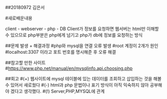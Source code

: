 ##20180972 김은서

#새로배운내용

client - webserver - php - DB
Client가 정보를 요청하면 웹서버는 html만 이해할 수 있으므로 php부분은 php에게 넘기고 php가 db에 정보를 요청하는 방식

##문제 발생 + 해결과정
#php와 mysql을 연결 오류 발생
#root 계정이 2개가 원인
#localhost:3307 이라고 포트 번호를 명시해준 후 오류 해결


##참고할 만한 사이트
#https://www.php.net/manual/en/mysqlinfo.api.choosing.php

##회고
#(+) 웹사이트에 mysql 테이블에 있는 데이터를 조회하고 삽입하는 것을 해볼 수 있어서 새로웠다
#(-) html과 php 문법이나 표기 방식이 아직 익숙하지 않아 공부해야 겠다고 생각했다.
#(!) Server,PHP,MYSQL에 관계
